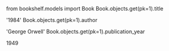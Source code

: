 from bookshelf.models import Book
 Book.objects.get(pk=1).title

'1984'
Book.objects.get(pk=1).author

'George Orwell'
Book.objects.get(pk=1).publication_year

1949